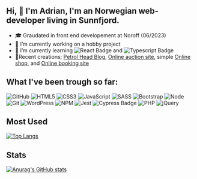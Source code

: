 ## Hi, 👋 I'm Adrian, I'm an Norwegian web-developer living in Sunnfjord.
- 🎓  Graudated in front end developement at Noroff (06/2023)
- 🔭 I’m currently working on a hobby project
- 🌱 I’m currently learning ![React Badge](https://img.shields.io/badge/React-61DAFB?logo=react&logoColor=000&style=for-the-badge) and ![Typescript Badge](https://shields.io/badge/TypeScript-3178C6?logo=TypeScript&logoColor=FFF&style=flat-square)
-  :hammer:Recent creations; [Petrol Head Blog](https://roaring-pothos-bbe0ee.netlify.app/index.html), [Online auction site](https://resilient-elf-b6a418.netlify.app/index.html), simple [Online shop](https://splendid-figolla-7a87af.netlify.app/product/f7bdd538-3914-409d-bd71-8ef962a9a9dd), and [Online booking site](https://endearing-squirrel-90a49e.netlify.app/)

## What I've been trough so far:

![GitHub](https://img.shields.io/badge/GitHub-100000?style=for-the-badge&logo=github&logoColor=white)
![HTML5](https://img.shields.io/badge/html5-%23E34F26.svg?style=for-the-badge&logo=html5&logoColor=white)
![CSS3](https://img.shields.io/badge/css3-%231572B6.svg?style=for-the-badge&logo=css3&logoColor=white)
![JavaScript](https://img.shields.io/badge/javascript-%23323330.svg?style=for-the-badge&logo=javascript&logoColor=%23F7DF1E)
![SASS](https://img.shields.io/badge/Sass-CC6699?style=for-the-badge&logo=sass&logoColor=white)
![Bootstrap](https://img.shields.io/badge/Bootstrap-563D7C?style=for-the-badge&logo=bootstrap&logoColor=white)
![Node](https://img.shields.io/badge/Node.js-43853D?style=for-the-badge&logo=node.js&logoColor=white)
![Git](https://img.shields.io/badge/GIT-E44C30?style=for-the-badge&logo=git&logoColor=white)
![WordPress](https://img.shields.io/badge/Wordpress-21759B?style=for-the-badge&logo=wordpress&logoColor=white)
![NPM](https://img.shields.io/badge/npm-CB3837?style=for-the-badge&logo=npm&logoColor=white)
![Jest](https://img.shields.io/badge/Jest-323330?style=for-the-badge&logo=Jest&logoColor=white)
![Cypress Badge](https://img.shields.io/badge/Cypress-17202C?logo=cypress&logoColor=fff&style=for-the-badge)
![PHP](https://img.shields.io/badge/PHP-777BB4?style=for-the-badge&logo=php&logoColor=white)
![jQuery](https://camo.githubusercontent.com/15b7da9c5e50455ef7c50a5d642afad7ab8d752e575010116727c3865beb026d/68747470733a2f2f696d672e736869656c64732e696f2f62616467652f6a51756572792d3037363941443f7374796c653d666f722d7468652d6261646765266c6f676f3d6a7175657279266c6f676f436f6c6f723d7768697465)

## Most Used
[![Top Langs](https://github-readme-stats.vercel.app/api/top-langs/?username=adrianBrands)](https://github.com/anuraghazra/github-readme-stats)

## Stats
[![Anurag's GitHub stats](https://github-readme-stats.vercel.app/api?username=adrianBrands)](https://github.com/anuraghazra/github-readme-stats)


